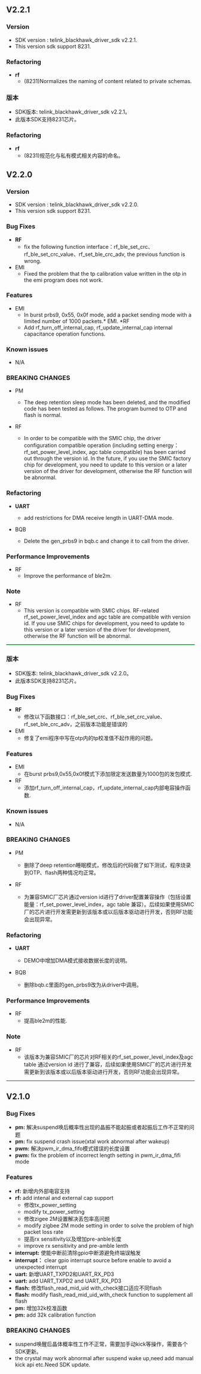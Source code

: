 ## V2.2.1

### Version

* SDK version : telink_blackhawk_driver_sdk v2.2.1.
* This version sdk support 8231.

### Refactoring
* **rf**
  * (8231)Normalizes the naming of content related to private schemas.

### 版本

* SDK版本: telink_blackhawk_driver_sdk v2.2.1。
* 此版本SDK支持8231芯片。

### Refactoring
* **rf**
  * (8231)规范化与私有模式相关内容的命名。

## V2.2.0

### Version

* SDK version : telink_blackhawk_driver_sdk v2.2.0.
* This version sdk support 8231.

### Bug Fixes

* **RF**
  * fix the following function interface：rf_ble_set_crc、rf_ble_set_crc_value、rf_set_ble_crc_adv, the previous function is wrong.
* EMI
    + Fixed the problem that the tp calibration value written in the otp in the emi program does not work.

### Features

* EMI
	+ In burst prbs9, 0x55, 0x0f mode, add a packet sending mode with a limited number of 1000 packets.* EMI.
*RF
	 + Add rf_turn_off_internal_cap, rf_update_internal_cap internal capacitance operation functions.
### Known issues

* N/A

### BREAKING CHANGES

* PM
	+ The deep retention sleep mode has been deleted, and the modified code has been tested as follows. The program burned to OTP and flash is normal.

* RF 
	+ In order to be compatible with the SMIC chip, the driver configuration compatible operation (including setting energy：rf_set_power_level_index, agc table compatible) has been carried out through the version id. In the future, if you use the SMIC factory chip for development, you need to update to this version or a later version of the driver for development, otherwise the RF function will be abnormal.

### Refactoring

* **UART**
    + add restrictions for DMA receive length in UART-DMA mode.
  
* BQB 
	+ Delete the gen_prbs9 in bqb.c and change it to call from the driver.
	
### Performance Improvements
* RF
   + Improve the performance of ble2m.
   
### Note
* RF 
   + This version is compatible with SMIC chips. RF-related rf_set_power_level_index and agc table are compatible with version id. If you use SMIC chips for development, you need to update to this version or a later version of the driver for development, otherwise the RF function will be abnormal. 
<hr style="border-bottom:2.5px solid rgb(146, 240, 161)">


### 版本

* SDK版本: telink_blackhawk_driver_sdk v2.2.0。
* 此版本SDK支持8231芯片。

### Bug Fixes

* **RF**
    * 修改以下函数接口：rf_ble_set_crc、rf_ble_set_crc_value、rf_set_ble_crc_adv，之前版本功能是错误的
* EMI 
	+ 修复了emi程序中写在otp内的tp校准值不起作用的问题。
	
### Features

* EMI
    + 在burst prbs9,0x55,0x0f模式下添加限定发送数量为1000包的发包模式. 
* RF
    + 添加rf_turn_off_internal_cap，rf_update_internal_cap内部电容操作函数. 

### Known issues

* N/A

### BREAKING CHANGES

* PM 
	+ 删除了deep retention睡眠模式，修改后的代码做了如下测试，程序烧录到OTP、flash两种情况均正常。
	
* RF
	+ 为兼容SMIC厂芯片通过version id进行了driver配置兼容操作（包括设置能量：rf_set_power_level_index，agc table 兼容）。后续如果使用SMIC厂的芯片进行开发需更新到该版本或以后版本驱动进行开发，否则RF功能会出现异常。

### Refactoring

* **UART**
	+ DEMO中增加DMA模式接收数据长度的说明。
	
* BQB 
	+ 删除bqb.c里面的gen_prbs9改为从driver中调用。
	
### Performance Improvements

* RF
    + 提高ble2m的性能.
	

### Note

* RF
	+ 该版本为兼容SMIC厂的芯片对RF相关的rf_set_power_level_index及agc table 通过version id 进行了兼容，后续如果使用SMIC厂的芯片进行开发需更新到该版本或以后版本驱动进行开发，否则RF功能会出现异常。
---

## V2.1.0
### Bug Fixes

* **pm:** 解决suspend唤后概率性出现的晶振不能起振或者起振后工作不正常的问题
* **pm:** fix suspend crash issue(xtal work abnormal after wakeup)
* **pwm:** 解决pwm_ir_dma_fifo模式错误的长度设置
* **pwm:** fix the problem of incorrect length setting in pwm_ir_dma_fifi mode

 
### Features

* **rf:** 新增内外部电容支持
* **rf:** add intenal and external cap support
  - 修改tx_power_setting
  - modify tx_power_setting
  - 修改zigee 2M设置解决丢包率高问题
  - modify zigbee 2M mode setting in order to solve the problem of high packet loss rate
  - 提高rx sensitivity以及增加pre-anble长度
  - improve rx sensitivity and pre-amble lenth
* **interrupt:** 使能中断前清除gpio中断源避免终端误触发
* **interrupt：** clear gpio interrupt source before enable to avoid a unexpected interrupt
* **uart:** 新增UART_TXPD2和UART_RX_PD3
* **uart:** add UART_TXPD2 and UART_RX_PD3
* **flash:** 修改flash_read_mid_uid with_check接口适应不同flash
* **flash:** modify flash_read_mid_uid_with_check function to supplement all flash
* **pm:** 增加32k校准函数
* **pm:** add 32k calibration function


### BREAKING CHANGES
* suspend唤醒后晶体概率性工作不正常，需要加手动kick等操作，需要各个SDK更新。
* the crystal may work abnormal after suspend wake up,need add manual kick api etc.Need SDK update.




